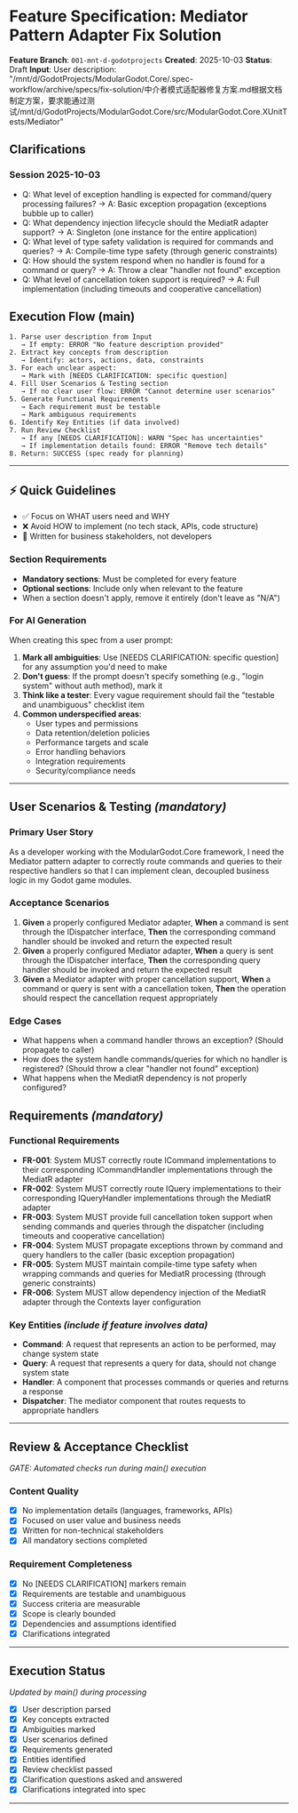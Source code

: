 # Feature Specification: Mediator Pattern Adapter Fix Solution

**Feature Branch**: `001-mnt-d-godotprojects`
**Created**: 2025-10-03
**Status**: Draft
**Input**: User description: "/mnt/d/GodotProjects/ModularGodot.Core/.spec-workflow/archive/specs/fix-solution/中介者模式适配器修复方案.md根据文档制定方案，要求能通过测试/mnt/d/GodotProjects/ModularGodot.Core/src/ModularGodot.Core.XUnitTests/Mediator"

## Clarifications
### Session 2025-10-03
- Q: What level of exception handling is expected for command/query processing failures? → A: Basic exception propagation (exceptions bubble up to caller)
- Q: What dependency injection lifecycle should the MediatR adapter support? → A: Singleton (one instance for the entire application)
- Q: What level of type safety validation is required for commands and queries? → A: Compile-time type safety (through generic constraints)
- Q: How should the system respond when no handler is found for a command or query? → A: Throw a clear "handler not found" exception
- Q: What level of cancellation token support is required? → A: Full implementation (including timeouts and cooperative cancellation)

## Execution Flow (main)
```
1. Parse user description from Input
   → If empty: ERROR "No feature description provided"
2. Extract key concepts from description
   → Identify: actors, actions, data, constraints
3. For each unclear aspect:
   → Mark with [NEEDS CLARIFICATION: specific question]
4. Fill User Scenarios & Testing section
   → If no clear user flow: ERROR "Cannot determine user scenarios"
5. Generate Functional Requirements
   → Each requirement must be testable
   → Mark ambiguous requirements
6. Identify Key Entities (if data involved)
7. Run Review Checklist
   → If any [NEEDS CLARIFICATION]: WARN "Spec has uncertainties"
   → If implementation details found: ERROR "Remove tech details"
8. Return: SUCCESS (spec ready for planning)
```

---

## ⚡ Quick Guidelines
- ✅ Focus on WHAT users need and WHY
- ❌ Avoid HOW to implement (no tech stack, APIs, code structure)
- 👥 Written for business stakeholders, not developers

### Section Requirements
- **Mandatory sections**: Must be completed for every feature
- **Optional sections**: Include only when relevant to the feature
- When a section doesn't apply, remove it entirely (don't leave as "N/A")

### For AI Generation
When creating this spec from a user prompt:
1. **Mark all ambiguities**: Use [NEEDS CLARIFICATION: specific question] for any assumption you'd need to make
2. **Don't guess**: If the prompt doesn't specify something (e.g., "login system" without auth method), mark it
3. **Think like a tester**: Every vague requirement should fail the "testable and unambiguous" checklist item
4. **Common underspecified areas**:
   - User types and permissions
   - Data retention/deletion policies  
   - Performance targets and scale
   - Error handling behaviors
   - Integration requirements
   - Security/compliance needs

---

## User Scenarios & Testing *(mandatory)*

### Primary User Story
As a developer working with the ModularGodot.Core framework, I need the Mediator pattern adapter to correctly route commands and queries to their respective handlers so that I can implement clean, decoupled business logic in my Godot game modules.

### Acceptance Scenarios
1. **Given** a properly configured Mediator adapter, **When** a command is sent through the IDispatcher interface, **Then** the corresponding command handler should be invoked and return the expected result
2. **Given** a properly configured Mediator adapter, **When** a query is sent through the IDispatcher interface, **Then** the corresponding query handler should be invoked and return the expected result
3. **Given** a Mediator adapter with proper cancellation support, **When** a command or query is sent with a cancellation token, **Then** the operation should respect the cancellation request appropriately

### Edge Cases
- What happens when a command handler throws an exception? (Should propagate to caller)
- How does the system handle commands/queries for which no handler is registered? (Should throw a clear "handler not found" exception)
- What happens when the MediatR dependency is not properly configured?

## Requirements *(mandatory)*

### Functional Requirements
- **FR-001**: System MUST correctly route ICommand implementations to their corresponding ICommandHandler implementations through the MediatR adapter
- **FR-002**: System MUST correctly route IQuery implementations to their corresponding IQueryHandler implementations through the MediatR adapter
- **FR-003**: System MUST provide full cancellation token support when sending commands and queries through the dispatcher (including timeouts and cooperative cancellation)
- **FR-004**: System MUST propagate exceptions thrown by command and query handlers to the caller (basic exception propagation)
- **FR-005**: System MUST maintain compile-time type safety when wrapping commands and queries for MediatR processing (through generic constraints)
- **FR-006**: System MUST allow dependency injection of the MediatR adapter through the Contexts layer configuration

### Key Entities *(include if feature involves data)*
- **Command**: A request that represents an action to be performed, may change system state
- **Query**: A request that represents a query for data, should not change system state
- **Handler**: A component that processes commands or queries and returns a response
- **Dispatcher**: The mediator component that routes requests to appropriate handlers

---

## Review & Acceptance Checklist
*GATE: Automated checks run during main() execution*

### Content Quality
- [x] No implementation details (languages, frameworks, APIs)
- [x] Focused on user value and business needs
- [x] Written for non-technical stakeholders
- [x] All mandatory sections completed

### Requirement Completeness
- [x] No [NEEDS CLARIFICATION] markers remain
- [x] Requirements are testable and unambiguous
- [x] Success criteria are measurable
- [x] Scope is clearly bounded
- [x] Dependencies and assumptions identified
- [x] Clarifications integrated

---

## Execution Status
*Updated by main() during processing*

- [x] User description parsed
- [x] Key concepts extracted
- [x] Ambiguities marked
- [x] User scenarios defined
- [x] Requirements generated
- [x] Entities identified
- [x] Review checklist passed
- [x] Clarification questions asked and answered
- [x] Clarifications integrated into spec

---
